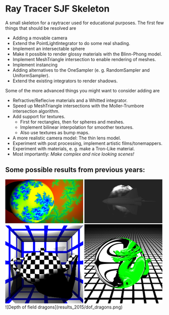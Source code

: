 # Ray Tracer SJF Skeleton

A small skeleton for a raytracer used for educational purposes.
The first few things that should be resolved are

* Adding a movable camera
* Extend the PointLightIntegrator to do some real shading.
* Implement an intersectable sphere
* Make it possible  to render glossy materials with the Blinn-Phong model.
* Implement MeshTriangle intersection to enable rendering of meshes.
* Implement instancing
* Adding alternatives to the OneSampler (e. g. RandomSampler and UniformSampler).
* Extend the existing integrators to render shadows.

Some of the more advanced things you might want to consider adding are

* Refractive/Reflecive materials and a Whitted integrator.
* Speed up MeshTriangle intersections with the Moller-Trumbore intersection algorithm.
* Add support for textures.
  * First for rectangles, then for spheres and meshes.
  * Implement bilinear interpolation for smoother textures.
  * Also use textures as bump maps.
* A more realistic camera model: The thin lens model.
* Experiment with post processing, implement artistic films/tonemappers.
* Experiment with materials, e. g. make a Tron-Like material.
* Most importantly: *Make complex and nice looking scenes!*


## Some possible results from previous years:
<img src="results_2015/fractal_sphere.png" width="49%">
<img src="results_2015/planet_and_shuttle.png" width="49%">
<img src="results_2015/teapotShadow.png" width="49%">
<img src="results_2015/refractive_dragon.png" width="49%">
![Depth of field dragons](results_2015/dof_dragons.png)
